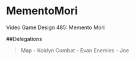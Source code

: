 # MementoMori
Video Game Design 485: Memento Mori

##Delegations
> Map - Koldyn
> Combat - Evan
> Enemies - Joe
